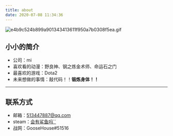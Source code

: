 ```yaml
---
title: about
date: 2020-07-08 11:34:36
---
```


![e4b9c524b899a901343413611f950a7b0308f5ea.gif](https://upload-images.jianshu.io/upload_images/5753761-b514e014a31ac63a.gif?imageMogr2/auto-orient/strip)

## 小小的简介
- 公司：mi
- 喜欢看的动漫：野良神、钢之炼金术师、命运石之门
- 最喜欢的游戏：Dota2
- 未来想做的事情：敲代码！！**锻炼身体！！**

---
## 联系方式
- 邮箱：513447887@qq.com
- steam：[会有鲨鱼吗``](https://steamcommunity.com/id/Lqsss/)
- 战网：GooseHouse#51516
